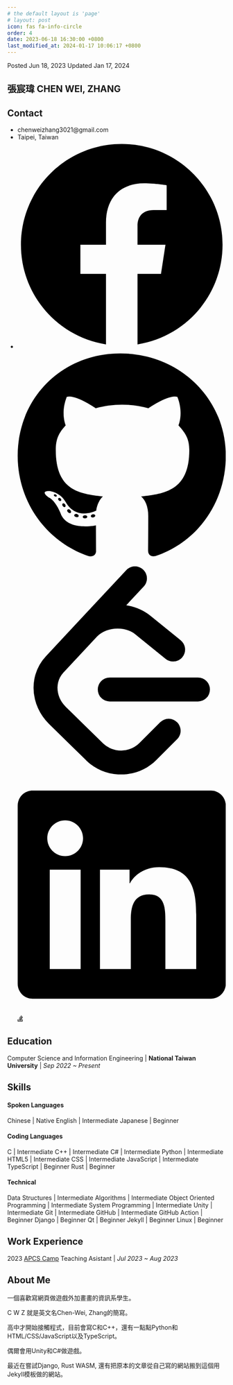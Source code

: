 ```yaml
---
# the default layout is 'page'
# layout: post
icon: fas fa-info-circle
order: 4
date: 2023-06-18 16:30:00 +0800
last_modified_at: 2024-01-17 10:06:17 +0800
---
```


<div id="about-meta" class="post-meta text-muted">
    <span> Posted <time data-bs-toggle="tooltip" data-bs-placement="bottom" data-bs-title="Sun, Jun 18, 2023 4:30 PM">Jun 18, 2023</time> </span>
    <span> Updated <time data-bs-toggle="tooltip" data-bs-placement="bottom" data-bs-title="Wed, Jan 17, 2024 10:06 AM">Jan 17, 2024</time> </span>
</div>

## 張宸瑋 CHEN WEI, ZHANG

## Contact

<ul>
<li><i class="fas fa-envelope"></i> chenweizhang3021@gmail.com</li>
<li><i class="fa-solid fa-location-dot"></i> Taipei, Taiwan</li>
<li id="about-links">
<a href="https://www.facebook.com/profile.php?id=100029275070963" data-bs-toggle="tooltip" data-bs-placement="bottom" aria-label="FaceBook" data-bs-original-title="FaceBook">
<svg xmlns="http://www.w3.org/2000/svg" viewBox="0 0 512 512">
    <path d="M504 256C504 119 393 8 256 8S8 119 8 256c0 123.78 90.69 226.38 209.25 245V327.69h-63V256h63v-54.64c0-62.15 37-96.48 93.67-96.48 27.14 0 55.52 4.84 55.52 4.84v61h-31.28c-30.8 0-40.41 19.12-40.41 38.73V256h68.78l-11 71.69h-57.78V501C413.31 482.38 504 379.78 504 256z"></path>
</svg>
</a>
<a href="https://github.com/C-W-Z">
<svg xmlns="http://www.w3.org/2000/svg" viewBox="0 0 496 512" data-bs-toggle="tooltip" data-bs-placement="bottom" aria-label="GitHub" data-bs-original-title="GitHub">
    <path d="M165.9 397.4c0 2-2.3 3.6-5.2 3.6-3.3.3-5.6-1.3-5.6-3.6 0-2 2.3-3.6 5.2-3.6 3-.3 5.6 1.3 5.6 3.6zm-31.1-4.5c-.7 2 1.3 4.3 4.3 4.9 2.6 1 5.6 0 6.2-2s-1.3-4.3-4.3-5.2c-2.6-.7-5.5.3-6.2 2.3zm44.2-1.7c-2.9.7-4.9 2.6-4.6 4.9.3 2 2.9 3.3 5.9 2.6 2.9-.7 4.9-2.6 4.6-4.6-.3-1.9-3-3.2-5.9-2.9zM244.8 8C106.1 8 0 113.3 0 252c0 110.9 69.8 205.8 169.5 239.2 12.8 2.3 17.3-5.6 17.3-12.1 0-6.2-.3-40.4-.3-61.4 0 0-70 15-84.7-29.8 0 0-11.4-29.1-27.8-36.6 0 0-22.9-15.7 1.6-15.4 0 0 24.9 2 38.6 25.8 21.9 38.6 58.6 27.5 72.9 20.9 2.3-16 8.8-27.1 16-33.7-55.9-6.2-112.3-14.3-112.3-110.5 0-27.5 7.6-41.3 23.6-58.9-2.6-6.5-11.1-33.3 2.6-67.9 20.9-6.5 69 27 69 27 20-5.6 41.5-8.5 62.8-8.5s42.8 2.9 62.8 8.5c0 0 48.1-33.6 69-27 13.7 34.7 5.2 61.4 2.6 67.9 16 17.7 25.8 31.5 25.8 58.9 0 96.5-58.9 104.2-114.8 110.5 9.2 7.9 17 22.9 17 46.4 0 33.7-.3 75.4-.3 83.6 0 6.5 4.6 14.4 17.3 12.1C428.2 457.8 496 362.9 496 252 496 113.3 383.5 8 244.8 8zM97.2 352.9c-1.3 1-1 3.3.7 5.2 1.6 1.6 3.9 2.3 5.2 1 1.3-1 1-3.3-.7-5.2-1.6-1.6-3.9-2.3-5.2-1zm-10.8-8.1c-.7 1.3.3 2.9 2.3 3.9 1.6 1 3.6.7 4.3-.7.7-1.3-.3-2.9-2.3-3.9-2-.6-3.6-.3-4.3.7zm32.4 35.6c-1.6 1.3-1 4.3 1.3 6.2 2.3 2.3 5.2 2.6 6.5 1 1.3-1.3.7-4.3-1.3-6.2-2.2-2.3-5.2-2.6-6.5-1zm-11.4-14.7c-1.6 1-1.6 3.6 0 5.9 1.6 2.3 4.3 3.3 5.6 2.3 1.6-1.3 1.6-3.9 0-6.2-1.4-2.3-4-3.3-5.6-2z"></path>
</svg>
</a>
<a href="https://leetcode.com/C-W-Z/">
<svg role="img" viewBox="0 0 24 24" xmlns="http://www.w3.org/2000/svg" data-bs-toggle="tooltip" data-bs-placement="bottom" aria-label="LeetCode" data-bs-original-title="LeetCode">
    <path d="M13.483 0a1.374 1.374 0 0 0-.961.438L7.116 6.226l-3.854 4.126a5.266 5.266 0 0 0-1.209 2.104 5.35 5.35 0 0 0-.125.513 5.527 5.527 0 0 0 .062 2.362 5.83 5.83 0 0 0 .349 1.017 5.938 5.938 0 0 0 1.271 1.818l4.277 4.193.039.038c2.248 2.165 5.852 2.133 8.063-.074l2.396-2.392c.54-.54.54-1.414.003-1.955a1.378 1.378 0 0 0-1.951-.003l-2.396 2.392a3.021 3.021 0 0 1-4.205.038l-.02-.019-4.276-4.193c-.652-.64-.972-1.469-.948-2.263a2.68 2.68 0 0 1 .066-.523 2.545 2.545 0 0 1 .619-1.164L9.13 8.114c1.058-1.134 3.204-1.27 4.43-.278l3.501 2.831c.593.48 1.461.387 1.94-.207a1.384 1.384 0 0 0-.207-1.943l-3.5-2.831c-.8-.647-1.766-1.045-2.774-1.202l2.015-2.158A1.384 1.384 0 0 0 13.483 0zm-2.866 12.815a1.38 1.38 0 0 0-1.38 1.382 1.38 1.38 0 0 0 1.38 1.382H20.79a1.38 1.38 0 0 0 1.38-1.382 1.38 1.38 0 0 0-1.38-1.382z"></path>
</svg>
</a>
<a href="https://www.linkedin.com/in/chen-wei-zhang/">
<svg xmlns="http://www.w3.org/2000/svg" viewBox="0 0 448 512" data-bs-toggle="tooltip" data-bs-placement="bottom" aria-label="Linkedin" data-bs-original-title="Linkedin">
    <path d="M416 32H31.9C14.3 32 0 46.5 0 64.3v383.4C0 465.5 14.3 480 31.9 480H416c17.6 0 32-14.5 32-32.3V64.3c0-17.8-14.4-32.3-32-32.3zM135.4 416H69V202.2h66.5V416zm-33.2-243c-21.3 0-38.5-17.3-38.5-38.5S80.9 96 102.2 96c21.2 0 38.5 17.3 38.5 38.5 0 21.3-17.2 38.5-38.5 38.5zm282.1 243h-66.4V312c0-24.8-.5-56.7-34.5-56.7-34.6 0-39.9 27-39.9 54.9V416h-66.4V202.2h63.7v29.2h.9c8.9-16.8 30.6-34.5 62.9-34.5 67.2 0 79.7 44.3 79.7 101.9V416z"></path>
</svg>
</a>
<a href="https://stackoverflow.com/users/23262964/">
<svg xmlns="http://www.w3.org/2000/svg" height="16" width="12" viewBox="0 0 384 512"  data-bs-toggle="tooltip" data-bs-placement="bottom" aria-label="Stack Overflow" data-bs-original-title="Stack Overflow">
    <path d="M290.7 311L95 269.7 86.8 309l195.7 41zm51-87L188.2 95.7l-25.5 30.8 153.5 128.3zm-31.2 39.7L129.2 179l-16.7 36.5L293.7 300zM262 32l-32 24 119.3 160.3 32-24zm20.5 328h-200v39.7h200zm39.7 80H42.7V320h-40v160h359.5V320h-40z"/>
</svg>
</a>
</li>
</ul>

## Education

Computer Science and Information Engineering |
**National Taiwan University** | *Sep 2022 ~ Present*

## Skills

#### Spoken Languages

Chinese     | Native
English     | Intermediate
Japanese    | Beginner

#### Coding Languages

C           | Intermediate
C++         | Intermediate
C#          | Intermediate
Python      | Intermediate
HTML5       | Intermediate
CSS         | Intermediate
JavaScript  | Intermediate
TypeScript  | Beginner
Rust        | Beginner

#### Technical

Data Structures             | Intermediate
Algorithms                  | Intermediate
Object Oriented Programming | Intermediate
System Programming          | Intermediate
Unity                       | Intermediate
Git                         | Intermediate
GitHub                      | Intermediate
GitHub Action               | Beginner
Django                      | Beginner
Qt                          | Beginner
Jekyll                      | Beginner
Linux                       | Beginner

## Work Experience

2023 [APCS Camp](https://apcs.camp/) Teaching Asistant | *Jul 2023 ~ Aug 2023*

## About Me

一個喜歡寫網頁做遊戲外加畫畫的資訊系學生。

C W Z 就是英文名Chen-Wei, Zhang的簡寫。

高中才開始接觸程式，目前會寫C和C++，還有一點點Python和HTML/CSS/JavaScript以及TypeScript。

偶爾會用Unity和C#做遊戲。

最近在嘗試Django, Rust WASM, 還有把原本的文章從自己寫的網站搬到這個用Jekyll模板做的網站。
